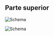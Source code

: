 ## Parte superior

![Schema](hhttp://static.energysistem.com/images/manuals/42261/560cea7310ba0.jpg)

![Schema](http://static.energysistem.com/images/manuals/42261/560cea6bb6ac6.jpg)




